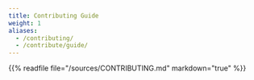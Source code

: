 ```yaml
---
title: Contributing Guide
weight: 1
aliases:
  - /contributing/
  - /contribute/guide/
---
```


{{% readfile file="/sources/CONTRIBUTING.md" markdown="true" %}}

